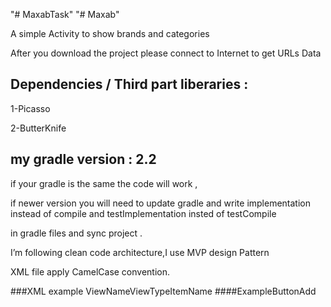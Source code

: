 "# MaxabTask" 
"# Maxab" 

A simple Activity to show brands and categories

After you download the project please connect to Internet to get URLs Data 


## Dependencies / Third part liberaries :

1-Picasso

2-ButterKnife
  
  
## my gradle version : 2.2
if your gradle is the same the  code  will work ,

if newer version you will need to update gradle and write implementation instead of compile and  testImplementation insted of testCompile

in gradle files and sync project .



I’m following clean code architecture,I use MVP design Pattern 

XML file apply CamelCase convention.

###XML example ViewNameViewTypeItemName  ####ExampleButtonAdd
